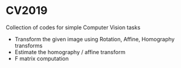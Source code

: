 # CV2019

Collection of codes for simple Computer Vision tasks

- Transform the given image using Rotation, Affine, Homography transforms
- Estimate the homography / affine transform 
- F matrix computation
